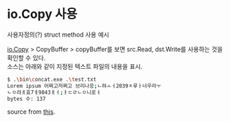 # io.Copy 사용
사용자정의(?) struct method 사용 예시

[io.Copy](https://golang.org/pkg/builtin/#copy) > CopyBuffer > copyBuffer를 보면 src.Read, dst.Write를 사용하는 것을 확인할 수 있다.  
소스는 아래와 같이 지정된 텍스트 파일의 내용을 표시.  
```sh
$ .\bin\concat.exe .\test.txt
Lorem ipsum 어쩌고저쩌고 브리나응;ㄴ햐ㅗㅓ2039ㅈ루ㅏ너우라ㅜ
ㄴㅇ랴ㅐ효7ㅔ9843ㅐㅓ;ㅑㄷㄹㄴㅇ니로ㅓ
bytes 수: 137
```

source from [this](http://gall.dcinside.com/board/view/?id=programming&no=894823&page=1).

